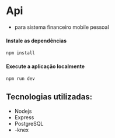 # Api 
- para sistema financeiro mobile pessoal

#### Instale as dependências

```sh
npm install
```

#### Execute a aplicação localmente

```sh
npm run dev
```

## Tecnologias utilizadas:
- Nodejs
- Express
- PostgreSQL
- -knex

